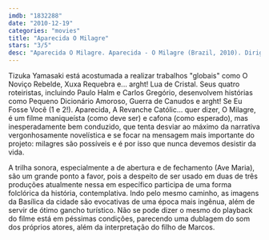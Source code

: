 ```yaml
---
imdb: "1832288"
date: "2010-12-19"
categories: "movies"
title: "Aparecida O Milagre"
stars: "3/5"
desc: "Aparecida O Milagre. Aparecida - O Milagre (Brazil, 2010). Dirigido por Tizuka Yamasaki. Escrito por Pedro Antônio, Carlos Gregório, Paulo Halm, Marco Schiavon. Com Leona Cavalli, Maria Fernanda Cândido, Jonatas Faro, Vinícius Franco, Dandara Mariana, Bete Mendes, Leopoldo Pacheco, Janaína Prado, Murilo Rosa."
---
```

Tizuka Yamasaki está acostumada a realizar trabalhos "globais" como O Noviço Rebelde, Xuxa Requebra e... arght! Lua de Cristal. Seus quatro roteiristas, incluindo Paulo Halm e Carlos Gregório, desenvolvem histórias como Pequeno Dicionário Amoroso, Guerra de Canudos e arght! Se Eu Fosse Você (1 e 2!). Aparecida, A Revanche Católic... quer dizer, O Milagre, é um filme maniqueísta (como deve ser) e cafona (como esperado), mas inesperadamente bem conduzido, que tenta desviar ao máximo da narrativa vergonhosamente novelística e se focar na mensagem mais importante do projeto: milagres são possíveis e é por isso que nunca devemos desistir da vida.

A trilha sonora, especialmente a de abertura e de fechamento (Ave Maria), são um grande ponto a favor, pois a despeito de ser usado em duas de três produções atualmente nessa em específico participa de uma forma folclórica da história, contemplativa. Indo pelo mesmo caminho, as imagens da Basílica da cidade são evocativas de uma época mais ingênua, além de servir de ótimo gancho turístico. Não se pode dizer o mesmo do playback do filme está em péssimas condições, parecendo uma dublagem do som dos próprios atores, além da interpretação do filho de Marcos.
